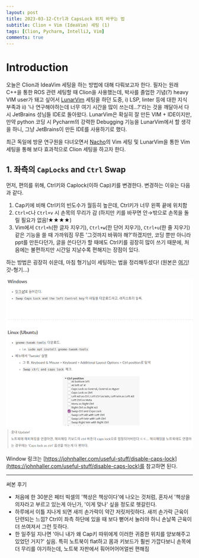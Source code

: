 ```yaml
---
layout: post
title: 2023-03-12-Ctrl과 CapsLock 위치 바꾸는 법
subtitle: Clion + Vim (IdeaVim) 세팅 (1)
tags: [Clion, Pycharm, IntelliJ, Vim]
comments: true
---
```


# Introduction

오늘은 Clion과 IdeaVim 세팅을 하는 방법에 대해 다뤄보고자 한다. 필자는 원래 C++을 통한 ROS 관련 세팅할 때 Clion을 사용했는데, 박사를 졸업한 기념(?) heavy VIM user가 돼고 싶어서 [LunarVim](https://www.lunarvim.org/) 세팅을 하던 도중, i) LSP, linter 등에 대한 지식 부족과 ii) '나 연구해야하는데 너무 여기 시간을 많이 쓰는데...?'라는 것을 깨달아서 다시 JetBrains 성님들 IDE로 돌아왔다. LunarVim은 확실히 잘 만든 VIM + IDE이지만, 만약 python 코딩 시 Pycharm의 강력한 Debugging 기능을 LunarVim에서 할 생각을 하니, 그냥 JetBrains이 만든 IDE를 사용하기로 했다.

최근 독일에 방문 연구원을 다녀오면서 [Nacho](https://www.ipb.uni-bonn.de/people/ignacio-vizzo/)의 Vim 세팅 및 LunarVim을 통한 Vim 세팅을 통해 보다 효과적으로 Clion 세팅을 하고자 한다.

## 1. 좌측의 `CapLocks` and `Ctrl` Swap 

먼저, 편의를 위해, Ctrl키와 Caplock(이하 Cap)키를 변경한다. 변경하는 이유는 다음과 같다.

1. Cap키에 비해 Ctrl키의 빈도수가 월등히 높은데, Ctrl키가 너무 왼쪽 끝에 위치함
2. `Ctrl+C`나 `Ctrl+v` 시 손목의 무리가 감 (하지만 키를 바꾸면 안→밖으로 손목을 돌릴 필요가 없음!★★★★)
3. Vim에서 `Ctrl+h`(한 글자 지우기), `Ctrl+w`(한 단어 지우기), `Ctrl+u`(한 줄 지우기) 같은 기능을 쓸 때 가까워짐 
무튼 '그것까지 바꿔야 해?'하겠지만, 코딩 뿐만 아니라 ppt를 만든다던가, 글을 쓴다던가 할 때에도 Ctrl키를 굉장히 많이 쓰기 때문에, 처음에는 불편하지만 시간일 지날수록 편해지는 장점이 있다.

하는 방법은 굉장히 쉬운데, 마침 형기님이 세팅하는 법을 정리해두셨다!
(원본은 [여기](https://www.cv-learn.com/20210325-ctrl-capslock-swap/)! 갓-형기...)


![img](../img/tweaks_installation.png)

Window 링크는 [https://johnhaller.com/useful-stuff/disable-caps-lock](https://johnhaller.com/useful-stuff/disable-caps-lock)를 참고하면 된다.

---

써본 후기
- 처음에 한 30분은 페터 빅셀의 '책상은 책상이다'에 나오는 것처럼, 혼자서 '책상을 의자라고 부르고 있는게 아닌가, '이게 맞나' 싶을 정도로 헷갈린다.
- 하루에서 이틀 지나게 되면 새끼 손가락이 약간 저릿저릿하다. 새끼 손가락 근육이 단련되는 느낌? Ctrl이 좌측 하단에 있을 때 보다 뻗어서 눌러야 하니 손날쪽 근육이 더 쓰여져서 그런 듯하다.
- 한 일주일 지나면 '아니 내가 왜 Cap키 따위에게 이러한 귀중한 위치를 양보해주고 있었던 거지?' 싶음. 특히 노트북이 flat하고 몸과 키보드가 훨씬 가깝다보니 손목에 더 무리를 야기하는데, 노트북 자판에서 훠어어어어얼씬 편해짐


